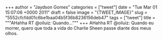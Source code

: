 
+++
author = "Jaydson Gomes"
categories = ["tweet"]
date = "Tue Mar 01 15:07:06 +0000 2011"
draft = false
image = "{TWEET_IMAGE}"
slug = "5552cfcfdd01c6be1baa04b5f36b8236156deb47"
tags = ["tweet"]
title = """AHahha RT @oiluiz: Quando..."""
+++
AHahha RT @oiluiz: Quando eu morrer, quero que toda a vida do Charlie Sheen passe diante dos meus olhos.
